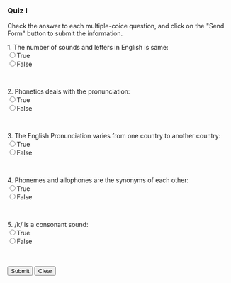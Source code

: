 <div class="content">
                    <h3> Quiz I</h3>
                    <form method="post" action="mailto:george.1gautam@gmail.com?subject=Vocabulary Quiz 1" enctype="text/plain" class="test1">
                        Check the answer to each multiple-coice question, and click on the "Send Form" button to submit the information. 
                        <P>1.	The number of sounds and letters in English is same:<BR>
                                 <input type="radio" name="colors" id="true">True<br>
                                <input type="radio" name="colors" id="false">False<br>
                        </p>
                        <br>
                        <P>2.	Phonetics deals with the pronunciation:<BR>
                                <input type="radio" name="colors" id="true">True<br>
                                <input type="radio" name="colors" id="false">False<br>
                        </P>
                        <br>
                        <P>3.	The English Pronunciation varies from one country to another country:<BR>
                                <input type="radio" name="colors" id="true">True<br>
                                <input type="radio" name="colors" id="false">False<br>
                        </p>
                        <br>
                        <P>4.	Phonemes and allophones are the synonyms of each other:<BR>
                                <input type="radio" name="colors" id="true">True<br>
                                <input type="radio" name="colors" id="false">False<br>
                        </p>
                        <br>
                        <P>5.	/k/ is a consonant sound:<BR>
                                <input type="radio" name="colors" id="true">True<br>
                                <input type="radio" name="colors" id="false">False<br>
                        </p>
                        <br>
                        <br>
                                <input type="submit" value="Submit">
                                <input type="reset" value="Clear">
                    </form>
            </div>
